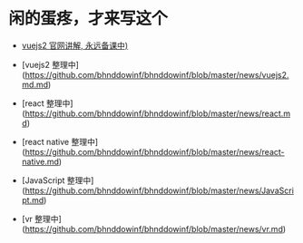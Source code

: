 # 闲的蛋疼，才来写这个

- [vuejs2 官网讲解, 永远备课中)](https://github.com/bhnddowinf/vuejs2-learn)

- [vuejs2 整理中] (https://github.com/bhnddowinf/bhnddowinf/blob/master/news/vuejs2.md.md)

- [react 整理中] (https://github.com/bhnddowinf/bhnddowinf/blob/master/news/react.md)

- [react native 整理中] (https://github.com/bhnddowinf/bhnddowinf/blob/master/news/react-native.md)


- [JavaScript 整理中] (https://github.com/bhnddowinf/bhnddowinf/blob/master/news/JavaScript.md)


- [vr 整理中] (https://github.com/bhnddowinf/bhnddowinf/blob/master/news/vr.md)




